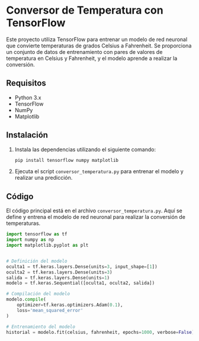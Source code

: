 # Conversor de Temperatura con TensorFlow

Este proyecto utiliza TensorFlow para entrenar un modelo de red neuronal que convierte temperaturas de grados Celsius a Fahrenheit. Se proporciona un conjunto de datos de entrenamiento con pares de valores de temperatura en Celsius y Fahrenheit, y el modelo aprende a realizar la conversión.

## Requisitos

- Python 3.x
- TensorFlow
- NumPy
- Matplotlib

## Instalación

1. Instala las dependencias utilizando el siguiente comando:

    ```bash
    pip install tensorflow numpy matplotlib
    ```

2. Ejecuta el script `conversor_temperatura.py` para entrenar el modelo y realizar una predicción.

## Código

El código principal está en el archivo `conversor_temperatura.py`. Aquí se define y entrena el modelo de red neuronal para realizar la conversión de temperaturas.

```python
import tensorflow as tf
import numpy as np
import matplotlib.pyplot as plt


# Definición del modelo
oculta1 = tf.keras.layers.Dense(units=3, input_shape=[1])
oculta2 = tf.keras.layers.Dense(units=3)
salida = tf.keras.layers.Dense(units=1)
modelo = tf.keras.Sequential([oculta1, oculta2, salida])

# Compilación del modelo
modelo.compile(
    optimizer=tf.keras.optimizers.Adam(0.1),
    loss='mean_squared_error'
)

# Entrenamiento del modelo
historial = modelo.fit(celsius, fahrenheit, epochs=1000, verbose=False)

